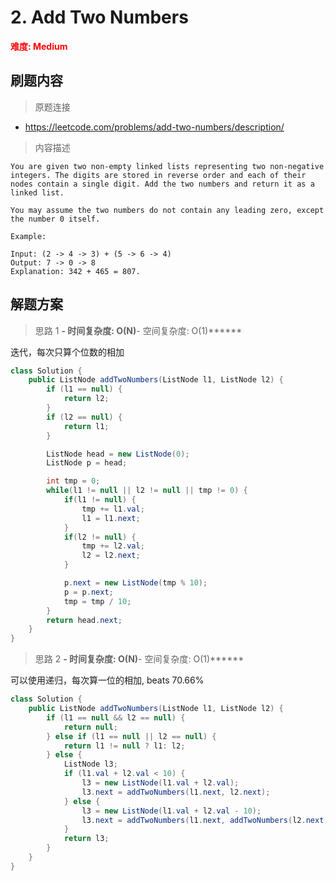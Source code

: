 #  2. Add Two Numbers

**<font color=red>难度: Medium</font>**

## 刷题内容

> 原题连接

* https://leetcode.com/problems/add-two-numbers/description/

> 内容描述

```
You are given two non-empty linked lists representing two non-negative integers. The digits are stored in reverse order and each of their nodes contain a single digit. Add the two numbers and return it as a linked list.

You may assume the two numbers do not contain any leading zero, except the number 0 itself.

Example:

Input: (2 -> 4 -> 3) + (5 -> 6 -> 4)
Output: 7 -> 0 -> 8
Explanation: 342 + 465 = 807.
```

## 解题方案

> 思路 1
******- 时间复杂度: O(N)******- 空间复杂度: O(1)******

迭代，每次只算个位数的相加

```java
class Solution {
    public ListNode addTwoNumbers(ListNode l1, ListNode l2) {
        if (l1 == null) {
            return l2;
        }
        if (l2 == null) {
            return l1;
        }

        ListNode head = new ListNode(0);
        ListNode p = head;

        int tmp = 0;
        while(l1 != null || l2 != null || tmp != 0) {
            if(l1 != null) {
                tmp += l1.val;
                l1 = l1.next;
            }
            if(l2 != null) {
                tmp += l2.val;
                l2 = l2.next;
            }

            p.next = new ListNode(tmp % 10);
            p = p.next;
            tmp = tmp / 10;
        }
        return head.next;
    }
}
```
> 思路 2
******- 时间复杂度: O(N)******- 空间复杂度: O(1)******

可以使用递归，每次算一位的相加, beats 70.66%


```java
class Solution {
    public ListNode addTwoNumbers(ListNode l1, ListNode l2) {
        if (l1 == null && l2 == null) {
            return null;
        } else if (l1 == null || l2 == null) {
            return l1 != null ? l1: l2;
        } else {
            ListNode l3;
            if (l1.val + l2.val < 10) {
                l3 = new ListNode(l1.val + l2.val);
                l3.next = addTwoNumbers(l1.next, l2.next);
            } else {
                l3 = new ListNode(l1.val + l2.val - 10);
                l3.next = addTwoNumbers(l1.next, addTwoNumbers(l2.next, new ListNode(1)));
            }
            return l3;
        }
    }
}
```
